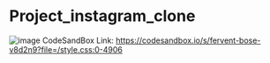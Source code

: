 # Project_instagram_clone
![image](https://github.com/Ganesh-maganti/Project_instagram_clone/assets/84712788/c347183d-ef8c-4e3f-b264-90092f149d21)
CodeSandBox Link: https://codesandbox.io/s/fervent-bose-v8d2n9?file=/style.css:0-4906

